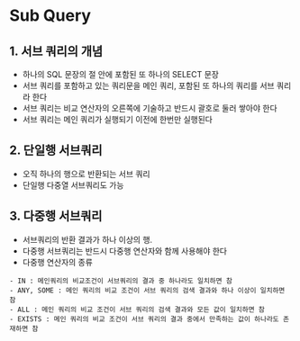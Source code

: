 # Sub Query
## 1. 서브 쿼리의 개념
- 하나의 SQL 문장의 절 안에 포함된 또 하나의 SELECT 문장
- 서브 쿼리를 포함하고 있는 쿼리문을 메인 쿼리, 포함된 또 하나의 쿼리를 서브 쿼리라 한다
- 서브 쿼리는 비교 연산자의 오른쪽에 기술하고 반드시 괄호로 둘러 쌓아야 한다
- 서브 쿼리는 메인 쿼리가 실행되기 이전에 한번만 실행된다

## 2. 단일행 서브쿼리
- 오직 하나의 행으로 반환되는 서브 쿼리
- 단일행 다중열 서브쿼리도 가능

## 3. 다중행 서브쿼리
- 서브쿼리의 반환 결과가 하나 이상의 행. 
- 다중행 서브쿼리는 반드시 다중행 연산자와 함께 사용해야 한다
- 다중행 연산자의 종류
```
- IN : 메인쿼리의 비교조건이 서브쿼리의 결과 중 하나라도 일치하면 참
- ANY, SOME : 메인 쿼리의 비교 조건이 서브 쿼리의 검색 결과와 하나 이상이 일치하면 참
- ALL : 메인 쿼리의 비교 조건이 서브 쿼리의 검색 결과와 모든 값이 일치하면 참
- EXISTS : 메인 쿼리의 비교 조건이 서브 쿼리의 결과 중에서 만족하는 값이 하나라도 존재하면 참
```